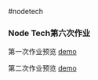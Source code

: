 #nodetech

### Node Tech第六次作业

第一次作业预览 [demo](https://smilecris.github.io/NodeTech/0517work/demo1.html)

第二次作业预览 [demo](https://smilecris.github.io/NodeTech/0517work/demo2.html)
